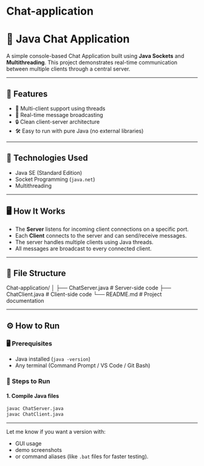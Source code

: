 # Chat-application

# 💬 Java Chat Application

A simple console-based Chat Application built using **Java Sockets** and **Multithreading**. This project demonstrates real-time communication between multiple clients through a central server.

---

## 🚀 Features

- 🧠 Multi-client support using threads
- 💬 Real-time message broadcasting
- 🔒 Clean client-server architecture
- 🛠️ Easy to run with pure Java (no external libraries)

---

## 🧱 Technologies Used

- Java SE (Standard Edition)
- Socket Programming (`java.net`)
- Multithreading

---

## 🖥️ How It Works

- The **Server** listens for incoming client connections on a specific port.
- Each **Client** connects to the server and can send/receive messages.
- The server handles multiple clients using Java threads.
- All messages are broadcast to every connected client.

---

## 📁 File Structure

Chat-application/
│
├── ChatServer.java # Server-side code
├── ChatClient.java # Client-side code
└── README.md # Project documentation


---

## ⚙️ How to Run

### 🖥️ Prerequisites
- Java installed (`java -version`)
- Any terminal (Command Prompt / VS Code / Git Bash)

### 🧪 Steps to Run

#### 1. Compile Java files
```bash
javac ChatServer.java
javac ChatClient.java
```

---

Let me know if you want a version with:
- GUI usage
- demo screenshots
- or command aliases (like `.bat` files for faster testing).
